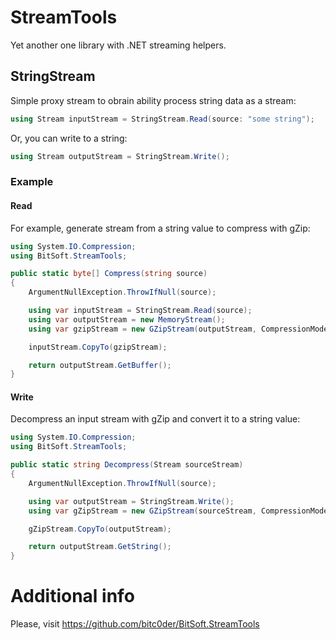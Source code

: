 # StreamTools
Yet another one library with .NET streaming helpers.

## StringStream
Simple proxy stream to obrain ability process string data as a stream:
```csharp
using Stream inputStream = StringStream.Read(source: "some string");
```
Or, you can write to a string:
```csharp
using Stream outputStream = StringStream.Write();
```

### Example

#### Read

For example, generate stream from a string value to compress with gZip:
```csharp
using System.IO.Compression;
using BitSoft.StreamTools;

public static byte[] Compress(string source)
{
	ArgumentNullException.ThrowIfNull(source);

	using var inputStream = StringStream.Read(source);
	using var outputStream = new MemoryStream();
	using var gzipStream = new GZipStream(outputStream, CompressionMode.Compress);

	inputStream.CopyTo(gzipStream);

	return outputStream.GetBuffer();
}
```

#### Write

Decompress an input stream with gZip and convert it to a string value:

```csharp
using System.IO.Compression;
using BitSoft.StreamTools;

public static string Decompress(Stream sourceStream)
{
	ArgumentNullException.ThrowIfNull(source);

	using var outputStream = StringStream.Write();
	using var gZipStream = new GZipStream(sourceStream, CompressionMode.Decompress, leaveOpen: true);

	gZipStream.CopyTo(outputStream);

	return outputStream.GetString();
}
```

# Additional info
Please, visit https://github.com/bitc0der/BitSoft.StreamTools